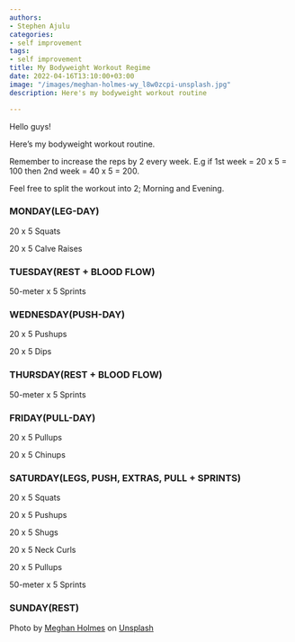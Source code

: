 ```yaml
---
authors:
- Stephen Ajulu
categories:
- self improvement
tags:
- self improvement
title: My Bodyweight Workout Regime
date: 2022-04-16T13:10:00+03:00
image: "/images/meghan-holmes-wy_l8w0zcpi-unsplash.jpg"
description: Here's my bodyweight workout routine

---
```

Hello guys!

Here’s my bodyweight workout routine.

Remember to increase the reps by 2 every week. E.g if 1st week = 20 x 5 = 100 then 2nd week = 40 x 5 = 200.

Feel free to split the workout into 2; Morning and Evening.

### MONDAY(LEG-DAY)

20 x 5 Squats

20 x 5 Calve Raises

### TUESDAY(REST + BLOOD FLOW)

50-meter x 5 Sprints

### WEDNESDAY(PUSH-DAY)

20 x 5 Pushups

20 x 5 Dips

### THURSDAY(REST + BLOOD FLOW)

50-meter x 5 Sprints

### FRIDAY(PULL-DAY)

20 x 5 Pullups

20 x 5 Chinups

### SATURDAY(LEGS, PUSH, EXTRAS, PULL + SPRINTS)

20 x 5 Squats

20 x 5 Pushups

20 x 5 Shugs

20 x 5 Neck Curls

20 x 5 Pullups

50-meter x 5 Sprints

### SUNDAY(REST)

Photo by [Meghan Holmes](https://unsplash.com/@yellowteapot?utm_source=unsplash&utm_medium=referral&utm_content=creditCopyText) on [Unsplash](https://unsplash.com/?utm_source=unsplash&utm_medium=referral&utm_content=creditCopyText)
